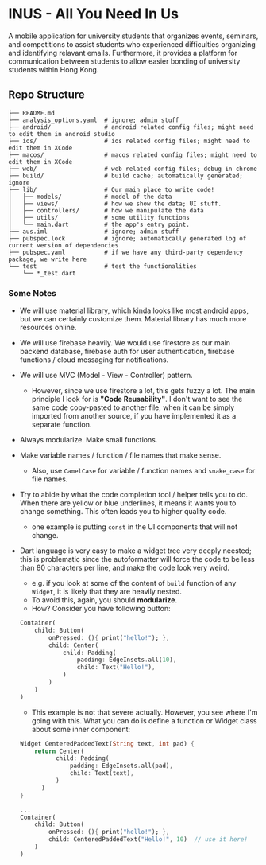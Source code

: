 # INUS - All You Need In Us

A mobile application for university students that organizes events, seminars, and competitions to assist students who experienced difficulties organizing and identifying relavant emails. Furthermore, it provides a platform for communication between students to allow easier bonding of university students within Hong Kong. 

## Repo Structure

```
├── README.md
├── analysis_options.yaml  # ignore; admin stuff
├── android/               # android related config files; might need to edit them in android studio
├── ios/                   # ios related config files; might need to edit them in XCode
├── macos/                 # macos related config files; might need to edit them in XCode
├── web/                   # web related config files; debug in chrome
├── build/                 # build cache; automatically generated; ignore
├── lib/                   # Our main place to write code!
│   ├── models/            # model of the data
│   ├── views/             # how we show the data; UI stuff.
│   ├── controllers/       # how we manipulate the data
│   ├── utils/             # some utility functions
│   └── main.dart          # the app's entry point.
├── aus.iml                # ignore; admin stuff
├── pubspec.lock           # ignore; automatically generated log of current version of dependencies
├── pubspec.yaml           # if we have any third-party dependency package, we write here
└── test                   # test the functionalities
    └── *_test.dart
```

### Some Notes

* We will use material library, which kinda looks like most android apps, but we can certainly
  customize them. Material library has much more resources online.
* We will use firebase heavily. We would use firestore as our main backend database,
  firebase auth for user authentication, firebase functions / cloud messaging for notifications.
* We will use MVC (Model - View - Controller) pattern.
  * However, since we use firestore a lot, this gets fuzzy a lot. The main principle I look for is
    **"Code Reusability"**. I don't want to see the same code copy-pasted to another file, when
    it can be simply imported from another source, if you have implemented it as a separate function.
* Always modularize. Make small functions.
* Make variable names / function / file names that make sense.
  * Also, use `CamelCase` for variable / function names and `snake_case` for file names.
* Try to abide by what the code completion tool / helper tells you to do. When there are
  yellow or blue underlines, it means it wants you to change something. This often leads
  you to higher quality code.
  * one example is putting `const` in the UI components that will not change.
* Dart language is very easy to make a widget tree very deeply neested; this is problematic
  since the autoformatter will force the code to be less than 80 characters per line, and
  make the code look very weird.
    * e.g. if you look at some of the content of `build` function of any `Widget`, it is
      likely that they are heavily nested.
    * To avoid this, again, you should **modularize**.
    * How? Consider you have following button:

    ```dart
    Container(
        child: Button(
            onPressed: (){ print("hello!"); },
            child: Center(
                child: Padding(
                    padding: EdgeInsets.all(10),
                    child: Text("Hello!"),
                )
            )
        )
    )
    ```
    * This example is not that severe actually. However, you see where I'm going with this.
      What you can do is define a function or Widget class about some inner component:

    ```dart
    Widget CenteredPaddedText(String text, int pad) {
        return Center(
              child: Padding(
                  padding: EdgeInsets.all(pad),
                  child: Text(text),
              )
          )
    }

    ...
    Container(
        child: Button(
            onPressed: (){ print("hello!"); },
            child: CenteredPaddedText("Hello!", 10)  // use it here!
        )
    )

    ```
